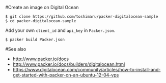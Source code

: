 #Create an image on Digital Ocean

    $ git clone https://github.com/toshimaru/packer-digitalocean-sample
    $ cd packer-digitalocean-sample

Add your own `client_id` and `api_key` in `Packer.json`.

    $ packer build Packer.json

#See also
* <http://www.packer.io/docs>
* <http://www.packer.io/docs/builders/digitalocean.html>
* <https://www.digitalocean.com/community/articles/how-to-install-and-get-started-with-packer-on-an-ubuntu-12-04-vps>
